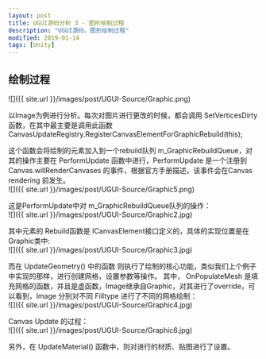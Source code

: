 ```yaml
---
layout: post
title: UGUI源码分析 3 - 图形绘制过程
description: "UGUI源码，图形绘制过程"
modified: 2019-01-14
tags: [Unity]
---
```


## 绘制过程
![]({{ site.url }}/images/post/UGUI-Source/Graphic.png)

以Image为例进行分析。每次对图片进行更改的时候，都会调用 SetVerticesDirty 函数，在其中最主要是调用此函数 CanvasUpdateRegistry.RegisterCanvasElementForGraphicRebuild(this);   

这个函数会将绘制的元素加入到一个rebuild队列 m_GraphicRebuildQueue，对其的操作主要在 PerformUpdate 函数中进行，PerformUpdate 是一个注册到 Canvas.willRenderCanvases 的事件，根据官方手册描述，该事件会在Canvas rendering 前发生。  
![]({{ site.url }}/images/post/UGUI-Source/Graphic5.png)  


这是PerformUpdate中对 m_GraphicRebuildQueue队列的操作：  
![]({{ site.url }}/images/post/UGUI-Source/Graphic2.jpg)   

其中元素的 Rebuild函数是 ICanvasElement接口定义的，具体的实现位置是在 Graphic类中:  
![]({{ site.url }}/images/post/UGUI-Source/Graphic3.jpg)  

而在 UpdateGeometry() 中的函数 则执行了绘制的核心功能，类似我们上个例子中实现的那样，进行创建网格，设置参数等操作。
其中， OnPopulateMesh 是填充网格的函数，并且是虚函数，Image继承自Graphic，对其进行了override，可以看到，Image 分别对不同 Filltype 进行了不同的网格绘制：  
![]({{ site.url }}/images/post/UGUI-Source/Graphic4.jpg)   

Canvas Update 的过程：  
![]({{ site.url }}/images/post/UGUI-Source/Graphic6.jpg)  

另外，在 UpdateMaterial() 函数中，则对进行的材质、贴图进行了设置。


